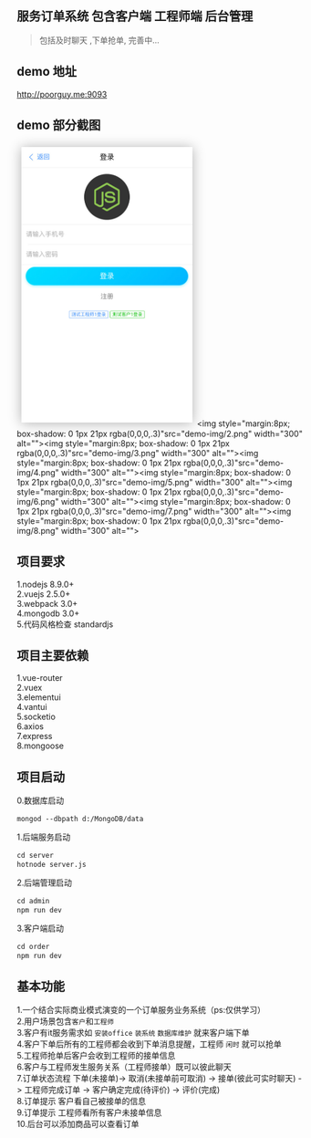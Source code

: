 
## 服务订单系统 包含客户端 工程师端 后台管理
> 包括及时聊天 ,下单抢单, 完善中...

## demo 地址
http://poorguy.me:9093

## demo 部分截图

<img style="margin:8px;
    box-shadow: 0 1px 21px rgba(0,0,0,.3)" src="demo-img/1.png" width="300" alt=""><img style="margin:8px;
    box-shadow: 0 1px 21px rgba(0,0,0,.3)"src="demo-img/2.png" width="300" alt=""><img style="margin:8px;
    box-shadow: 0 1px 21px rgba(0,0,0,.3)"src="demo-img/3.png" width="300" alt=""><img style="margin:8px;
    box-shadow: 0 1px 21px rgba(0,0,0,.3)"src="demo-img/4.png" width="300" alt=""><img style="margin:8px;
    box-shadow: 0 1px 21px rgba(0,0,0,.3)"src="demo-img/5.png" width="300" alt=""><img style="margin:8px;
    box-shadow: 0 1px 21px rgba(0,0,0,.3)"src="demo-img/6.png" width="300" alt=""><img style="margin:8px;
    box-shadow: 0 1px 21px rgba(0,0,0,.3)"src="demo-img/7.png" width="300" alt=""><img style="margin:8px;
    box-shadow: 0 1px 21px rgba(0,0,0,.3)"src="demo-img/8.png" width="300" alt="">


## 项目要求
1.nodejs 8.9.0+   
2.vuejs 2.5.0+    
3.webpack 3.0+    
4.mongodb 3.0+    
5.代码风格检查 standardjs     


## 项目主要依赖
1.vue-router    
2.vuex      
3.elementui   
4.vantui    
5.socketio    
6.axios   
7.express   
8.mongoose    

## 项目启动  
0.数据库启动   
```
mongod --dbpath d:/MongoDB/data
```
1.后端服务启动    
```
cd server
hotnode server.js
```
2.后端管理启动    
```
cd admin
npm run dev
```
3.客户端启动   
```
cd order
npm run dev
```

## 基本功能
1.一个结合实际商业模式演变的一个订单服务业务系统（ps:仅供学习）   
2.用户场景包含`客户`和`工程师`    
3.客户有it服务需求如 `安装office` `装系统` `数据库维护` 就来客户端下单   
4.客户下单后所有的工程师都会收到下单消息提醒，工程师 `闲时` 就可以抢单    
5.工程师抢单后客户会收到工程师的接单信息     
6.客户与工程师发生服务关系（工程师接单）既可以彼此聊天    
7.订单状态流程 下单(未接单)-> 取消(未接单前可取消) -> 接单(彼此可实时聊天) -> 工程师完成订单 -> 客户确定完成(待评价) -> 评价(完成)   
8.订单提示 客户看自己被接单的信息    
9.订单提示 工程师看所有客户未接单信息  
10.后台可以添加商品可以查看订单



